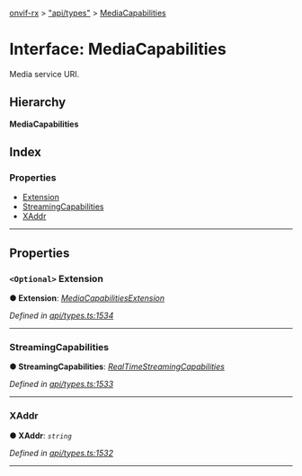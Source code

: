 [onvif-rx](../README.md) > ["api/types"](../modules/_api_types_.md) > [MediaCapabilities](../interfaces/_api_types_.mediacapabilities.md)

# Interface: MediaCapabilities

Media service URI.

## Hierarchy

**MediaCapabilities**

## Index

### Properties

* [Extension](_api_types_.mediacapabilities.md#extension)
* [StreamingCapabilities](_api_types_.mediacapabilities.md#streamingcapabilities)
* [XAddr](_api_types_.mediacapabilities.md#xaddr)

---

## Properties

<a id="extension"></a>

### `<Optional>` Extension

**● Extension**: *[MediaCapabilitiesExtension](_api_types_.mediacapabilitiesextension.md)*

*Defined in [api/types.ts:1534](https://github.com/patrickmichalina/onvif-rx/blob/3ab1739/src/api/types.ts#L1534)*

___
<a id="streamingcapabilities"></a>

###  StreamingCapabilities

**● StreamingCapabilities**: *[RealTimeStreamingCapabilities](_api_types_.realtimestreamingcapabilities.md)*

*Defined in [api/types.ts:1533](https://github.com/patrickmichalina/onvif-rx/blob/3ab1739/src/api/types.ts#L1533)*

___
<a id="xaddr"></a>

###  XAddr

**● XAddr**: *`string`*

*Defined in [api/types.ts:1532](https://github.com/patrickmichalina/onvif-rx/blob/3ab1739/src/api/types.ts#L1532)*

___

